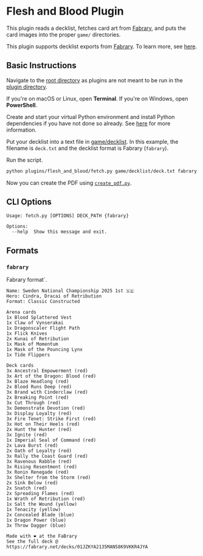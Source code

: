 # Flesh and Blood Plugin

This plugin reads a decklist, fetches card art from [Fabrary](https://fabrary.net/), and puts the card images into the proper `game/` directories.

This plugin supports decklist exports from [Fabrary](https://fabrary.net/). To learn more, see [here](#formats).

## Basic Instructions

Navigate to the [root directory](../..) as plugins are not meant to be run in the [plugin directory](.).

If you're on macOS or Linux, open **Terminal**. If you're on Windows, open **PowerShell**.

Create and start your virtual Python environment and install Python dependencies if you have not done so already. See [here](../../README.md#basic-usage) for more information.

Put your decklist into a text file in [game/decklist](../game/decklist/). In this example, the filename is `deck.txt` and the decklist format is Fabrary (`fabrary`).

Run the script.

```sh
python plugins/flesh_and_blood/fetch.py game/decklist/deck.txt fabrary
```

Now you can create the PDF using [`create_pdf.py`](../../README.md#create_pdfpy).

## CLI Options

```
Usage: fetch.py [OPTIONS] DECK_PATH {fabrary}

Options:
  --help  Show this message and exit.
```

## Formats

### `fabrary`

Fabrary format`.

```
Name: Sweden National Championship 2025 1st 🇸🇪
Hero: Cindra, Dracai of Retribution
Format: Classic Constructed

Arena cards
1x Blood Splattered Vest
1x Claw of Vynserakai
1x Dragonscaler Flight Path
1x Flick Knives
2x Kunai of Retribution
1x Mask of Momentum
1x Mask of the Pouncing Lynx
1x Tide Flippers

Deck cards
3x Ancestral Empowerment (red)
3x Art of the Dragon: Blood (red)
3x Blaze Headlong (red)
2x Blood Runs Deep (red)
3x Brand with Cinderclaw (red)
2x Breaking Point (red)
3x Cut Through (red)
3x Demonstrate Devotion (red)
3x Display Loyalty (red)
3x Fire Tenet: Strike First (red)
3x Hot on Their Heels (red)
2x Hunt the Hunter (red)
3x Ignite (red)
1x Imperial Seal of Command (red)
2x Lava Burst (red)
2x Oath of Loyalty (red)
3x Rally the Coast Guard (red)
3x Ravenous Rabble (red)
3x Rising Resentment (red)
3x Ronin Renegade (red)
3x Shelter from the Storm (red)
2x Sink Below (red)
2x Snatch (red)
2x Spreading Flames (red)
1x Wrath of Retribution (red)
1x Salt the Wound (yellow)
1x Tenacity (yellow)
2x Concealed Blade (blue)
1x Dragon Power (blue)
3x Throw Dagger (blue)

Made with ❤️ at the FaBrary
See the full deck @ https://fabrary.net/decks/01JZKYA2135MAN58K9VKKR4JYA
```